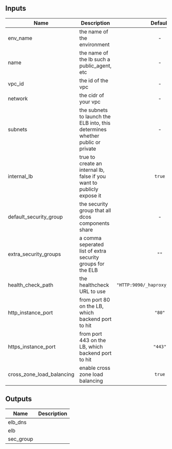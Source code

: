 
## Inputs

| Name | Description | Default | Required |
|------|-------------|:-----:|:-----:|
| env_name | the name of the environment | - | yes |
| name | the name of the lb such a public_agent, etc | - | yes |
| vpc_id | the id of the vpc | - | yes |
| network | the cidr of your vpc | - | yes |
| subnets | the subnets to launch the ELB into, this determines whether public or private | - | yes |
| internal_lb | true to create an internal lb, false if you want to publicly expose it | `true` | no |
| default_security_group | the security group that all dcos components share | - | yes |
| extra_security_groups | a comma seperated list of extra security groups for the ELB | `""` | no |
| health_check_path | the healthcheck URL to use | `"HTTP:9090/_haproxy_health_check"` | no |
| http_instance_port | from port 80 on the LB, which backend port to hit | `"80"` | no |
| https_instance_port | from port 443 on the LB, which backend port to hit | `"443"` | no |
| cross_zone_load_balancing | enable cross zone load balancing | `true` | no |

## Outputs

| Name | Description |
|------|-------------|
| elb_dns |  |
| elb |  |
| sec_group |  |


